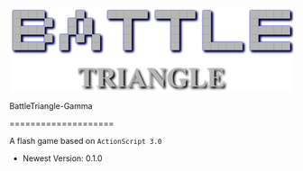 ![Title](Title_Img.png)

BattleTriangle-Gamma

====================

A flash game based on `ActionScript 3.0`

* Newest Version: 0.1.0
